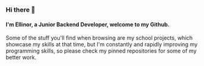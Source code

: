 ### Hi there 👋
#### I'm Ellinor, a Junior Backend Developer, welcome to my Github.

Some of the stuff you'll find when browsing are my school projects, which showcase my skills at that time, but I'm constantly and rapidly improving my programming skills, so please check my pinned repositories for some of my better work.


